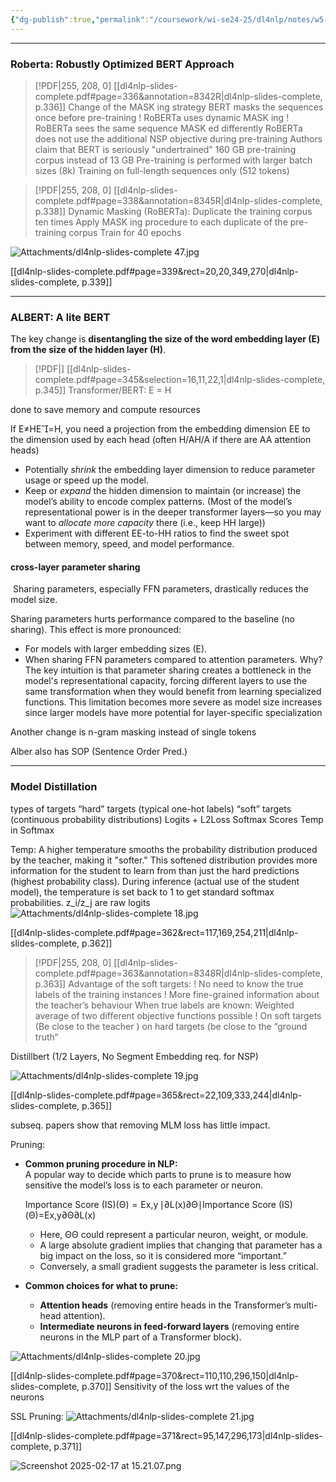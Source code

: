 ```yaml
---
{"dg-publish":true,"permalink":"/coursework/wi-se24-25/dl4nlp/notes/w5-bert-based/","noteIcon":""}
---
```


---
###  Roberta: Robustly Optimized BERT Approach


> [!PDF|255, 208, 0] [[dl4nlp-slides-complete.pdf#page=336&annotation=8342R|dl4nlp-slides-complete, p.336]]
> Change of the MASK ing strategy 
> 	 BERT masks the sequences once before pre-training !
> 	 RoBERTa uses dynamic MASK ing ! 
> 	RoBERTa sees the same sequence MASK ed differently 
> 	RoBERTa does not use the additional NSP objective during pre-training
>   Authors claim that BERT is seriously "undertrained"
> 	   160 GB pre-training corpus instead of 13 GB 
> 	   Pre-training is performed with larger batch sizes (8k) 
>   Training on full-length sequences only (512 tokens)


> [!PDF|255, 208, 0] [[dl4nlp-slides-complete.pdf#page=338&annotation=8345R|dl4nlp-slides-complete, p.338]]
> Dynamic Masking (RoBERTa): Duplicate the training corpus ten times Apply MASK ing procedure to each duplicate of the pre-training corpus Train for 40 epochs

![Attachments/dl4nlp-slides-complete 47.jpg](/img/user/Attachments/dl4nlp-slides-complete%2047.jpg)

[[dl4nlp-slides-complete.pdf#page=339&rect=20,20,349,270|dl4nlp-slides-complete, p.339]]


---
### ALBERT: A lite BERT

The key change is **disentangling the size of the word embedding layer (E) from the size of the hidden layer (H)**.
> [!PDF|] [[dl4nlp-slides-complete.pdf#page=345&selection=16,11,22,1|dl4nlp-slides-complete, p.345]]
> Transformer/BERT: E = H

done to save memory and compute resources

If E≠HE=H, you need a projection from the embedding dimension EE to the dimension used by each head (often H/AH/A if there are AA attention heads)

- Potentially _shrink_ the embedding layer dimension to reduce parameter usage or speed up the model.
- Keep or _expand_ the hidden dimension to maintain (or increase) the model’s ability to encode complex patterns. (Most of the model’s representational power is in the deeper transformer layers—so you may want to _allocate more capacity_ there (i.e., keep HH large))
- Experiment with different EE-to-HH ratios to find the sweet spot between memory, speed, and model performance.
#### cross-layer parameter sharing
 Sharing parameters, especially FFN parameters, drastically reduces the model size.

Sharing parameters hurts performance compared to the baseline (no sharing). This effect is more pronounced:

- For models with larger embedding sizes (E).
- When sharing FFN parameters compared to attention parameters.
	Why? 
	The key intuition is that parameter sharing creates a bottleneck in the model's representational capacity, forcing different layers to use the same transformation when they would benefit from learning specialized functions. This limitation becomes more severe as model size increases since larger models have more potential for layer-specific specialization

Another change is n-gram masking instead of single tokens



Alber also has SOP (Sentence Order Pred.)

---
### Model Distillation


types of targets 
“hard” targets (typical one-hot labels)
“soft” targets (continuous probability distributions)
	Logits + L2Loss
	Softmax Scores
	Temp in Softmax

Temp:
	A higher temperature smooths the probability distribution produced by the teacher, making it "softer." This softened distribution provides more information for the student to learn from than just the hard predictions (highest probability class). During inference (actual use of the student model), the temperature is set back to 1 to get standard softmax probabilities. z_i/z_j are raw logits
	![Attachments/dl4nlp-slides-complete 18.jpg](/img/user/Attachments/dl4nlp-slides-complete%2018.jpg)

[[dl4nlp-slides-complete.pdf#page=362&rect=117,169,254,211|dl4nlp-slides-complete, p.362]]

> [!PDF|255, 208, 0] [[dl4nlp-slides-complete.pdf#page=363&annotation=8348R|dl4nlp-slides-complete, p.363]]
> Advantage of the soft targets: ! No need to know the true labels of the training instances ! More fine-grained information about the teacher’s behaviour 
> When true labels are known: Weighted average of two different objective functions possible ! 
> 	On soft targets (Be close to the teacher ) 
> 	 on hard targets (be close to the “ground truth“ 


Distillbert (1/2 Layers, No Segment Embedding req. for NSP)

![Attachments/dl4nlp-slides-complete 19.jpg](/img/user/Attachments/dl4nlp-slides-complete%2019.jpg)

[[dl4nlp-slides-complete.pdf#page=365&rect=22,109,333,244|dl4nlp-slides-complete, p.365]]

subseq. papers show that removing MLM loss has little impact. 


Pruning:
- **Common pruning procedure in NLP:**  
    A popular way to decide which parts to prune is to measure how sensitive the model’s loss is to each parameter or neuron.
    
    Importance Score (IS)(Θ)  =  Ex,y ⁣∣∂L(x)∂Θ∣Importance Score (IS)(Θ)=Ex,y​​∂Θ∂L(x)​​
    - Here, ΘΘ could represent a particular neuron, weight, or module.
    - A large absolute gradient implies that changing that parameter has a big impact on the loss, so it is considered more “important.”
    - Conversely, a small gradient suggests the parameter is less critical.
- **Common choices for what to prune:**
    
    - **Attention heads** (removing entire heads in the Transformer’s multi-head attention).
    - **Intermediate neurons in feed-forward layers** (removing entire neurons in the MLP part of a Transformer block).


![Attachments/dl4nlp-slides-complete 20.jpg](/img/user/Attachments/dl4nlp-slides-complete%2020.jpg)

[[dl4nlp-slides-complete.pdf#page=370&rect=110,110,296,150|dl4nlp-slides-complete, p.370]]
Sensitivity of the loss wrt the values of the neurons

SSL Pruning:
![Attachments/dl4nlp-slides-complete 21.jpg](/img/user/Attachments/dl4nlp-slides-complete%2021.jpg)

[[dl4nlp-slides-complete.pdf#page=371&rect=95,147,296,173|dl4nlp-slides-complete, p.371]]


![Screenshot 2025-02-17 at 15.21.07.png](/img/user/Attachments/Screenshot%202025-02-17%20at%2015.21.07.png)
